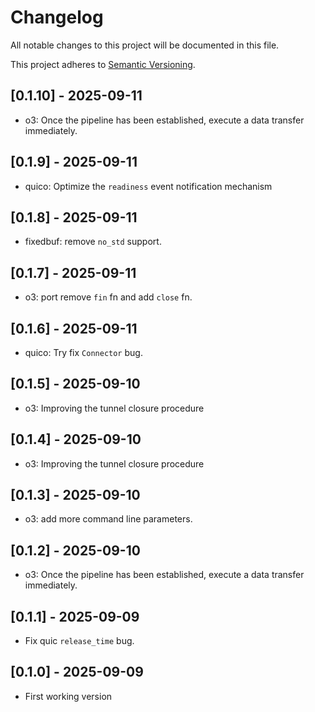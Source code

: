 # Changelog

All notable changes to this project will be documented in this file.

This project adheres to [Semantic Versioning](https://semver.org).

<!--
Note: In this file, do not use the hard wrap in the middle of a sentence for
compatibility with GitHub comment style markdown rendering.
-->

## [0.1.10] - 2025-09-11

- o3: Once the pipeline has been established, execute a data transfer immediately.

## [0.1.9] - 2025-09-11

- quico: Optimize the `readiness` event notification mechanism

## [0.1.8] - 2025-09-11

- fixedbuf: remove `no_std` support.

## [0.1.7] - 2025-09-11

- o3: port remove `fin` fn and add `close` fn.

## [0.1.6] - 2025-09-11

- quico: Try fix `Connector` bug.

## [0.1.5] - 2025-09-10

- o3: Improving the tunnel closure procedure

## [0.1.4] - 2025-09-10

- o3: Improving the tunnel closure procedure

## [0.1.3] - 2025-09-10

- o3: add more command line parameters.

## [0.1.2] - 2025-09-10

- o3: Once the pipeline has been established, execute a data transfer immediately.

## [0.1.1] - 2025-09-09

- Fix quic `release_time` bug.

## [0.1.0] - 2025-09-09

- First working version
